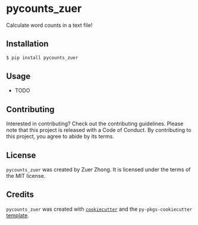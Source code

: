 # pycounts_zuer

Calculate word counts in a text file!

## Installation

```bash
$ pip install pycounts_zuer
```

## Usage

- TODO

## Contributing

Interested in contributing? Check out the contributing guidelines. Please note that this project is released with a Code of Conduct. By contributing to this project, you agree to abide by its terms.

## License

`pycounts_zuer` was created by Zuer Zhong. It is licensed under the terms of the MIT license.

## Credits

`pycounts_zuer` was created with [`cookiecutter`](https://cookiecutter.readthedocs.io/en/latest/) and the `py-pkgs-cookiecutter` [template](https://github.com/py-pkgs/py-pkgs-cookiecutter).
